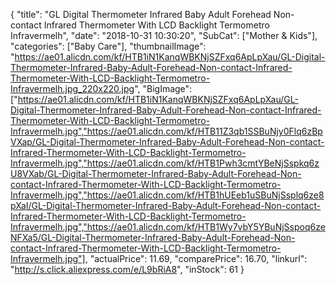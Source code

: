 {
	"title": "GL Digital Thermometer Infrared Baby Adult Forehead Non-contact Infrared Thermometer With LCD Backlight Termometro Infravermelh",
	"date": "2018-10-31 10:30:20",
	"SubCat": ["Mother & Kids"],
	"categories": ["Baby Care"],
	"thumbnailImage": "https://ae01.alicdn.com/kf/HTB1iN1KanqWBKNjSZFxq6ApLpXau/GL-Digital-Thermometer-Infrared-Baby-Adult-Forehead-Non-contact-Infrared-Thermometer-With-LCD-Backlight-Termometro-Infravermelh.jpg_220x220.jpg",
	"BigImage": ["https://ae01.alicdn.com/kf/HTB1iN1KanqWBKNjSZFxq6ApLpXau/GL-Digital-Thermometer-Infrared-Baby-Adult-Forehead-Non-contact-Infrared-Thermometer-With-LCD-Backlight-Termometro-Infravermelh.jpg","https://ae01.alicdn.com/kf/HTB11Z3qb1SSBuNjy0Flq6zBpVXap/GL-Digital-Thermometer-Infrared-Baby-Adult-Forehead-Non-contact-Infrared-Thermometer-With-LCD-Backlight-Termometro-Infravermelh.jpg","https://ae01.alicdn.com/kf/HTB1Pwh3cmtYBeNjSspkq6zU8VXab/GL-Digital-Thermometer-Infrared-Baby-Adult-Forehead-Non-contact-Infrared-Thermometer-With-LCD-Backlight-Termometro-Infravermelh.jpg","https://ae01.alicdn.com/kf/HTB1hUEeb1uSBuNjSsplq6ze8pXaI/GL-Digital-Thermometer-Infrared-Baby-Adult-Forehead-Non-contact-Infrared-Thermometer-With-LCD-Backlight-Termometro-Infravermelh.jpg","https://ae01.alicdn.com/kf/HTB1Wy7vbY5YBuNjSspoq6zeNFXa5/GL-Digital-Thermometer-Infrared-Baby-Adult-Forehead-Non-contact-Infrared-Thermometer-With-LCD-Backlight-Termometro-Infravermelh.jpg"],
	"actualPrice": 11.69,
	"comparePrice": 16.70,
	"linkurl": "http://s.click.aliexpress.com/e/L9bRiA8",
	"inStock": 61
}
